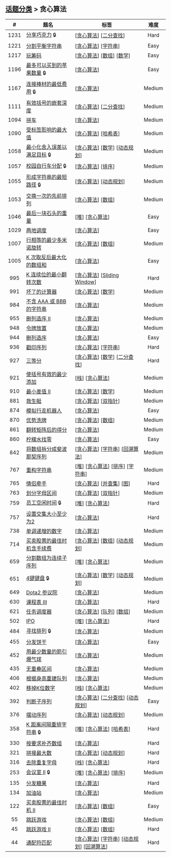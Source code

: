 <!--|This file generated by command(leetcode tag); DO NOT EDIT.            |-->
<!--+----------------------------------------------------------------------+-->
<!--|@author    openset <openset.wang@gmail.com>                           |-->
<!--|@link      https://github.com/openset                                 |-->
<!--|@home      https://github.com/openset/leetcode                        |-->
<!--+----------------------------------------------------------------------+-->

## [话题分类](https://github.com/openset/leetcode/blob/master/tag/README.md) > 贪心算法

| # | 题名 | 标签 | 难度 |
| :-: | - | - | :-: |
| 1231 | [分享巧克力](https://github.com/openset/leetcode/tree/master/problems/divide-chocolate) 🔒 | [[贪心算法](https://github.com/openset/leetcode/tree/master/tag/greedy/README.md)] [[二分查找](https://github.com/openset/leetcode/tree/master/tag/binary-search/README.md)]  | Hard |
| 1221 | [分割平衡字符串](https://github.com/openset/leetcode/tree/master/problems/split-a-string-in-balanced-strings) | [[贪心算法](https://github.com/openset/leetcode/tree/master/tag/greedy/README.md)] [[字符串](https://github.com/openset/leetcode/tree/master/tag/string/README.md)]  | Easy |
| 1217 | [玩筹码](https://github.com/openset/leetcode/tree/master/problems/play-with-chips) | [[贪心算法](https://github.com/openset/leetcode/tree/master/tag/greedy/README.md)] [[数组](https://github.com/openset/leetcode/tree/master/tag/array/README.md)] [[数学](https://github.com/openset/leetcode/tree/master/tag/math/README.md)]  | Easy |
| 1196 | [最多可以买到的苹果数量](https://github.com/openset/leetcode/tree/master/problems/how-many-apples-can-you-put-into-the-basket) 🔒 | [[贪心算法](https://github.com/openset/leetcode/tree/master/tag/greedy/README.md)]  | Easy |
| 1167 | [连接棒材的最低费用](https://github.com/openset/leetcode/tree/master/problems/minimum-cost-to-connect-sticks) 🔒 | [[贪心算法](https://github.com/openset/leetcode/tree/master/tag/greedy/README.md)]  | Medium |
| 1111 | [有效括号的嵌套深度](https://github.com/openset/leetcode/tree/master/problems/maximum-nesting-depth-of-two-valid-parentheses-strings) | [[贪心算法](https://github.com/openset/leetcode/tree/master/tag/greedy/README.md)] [[二分查找](https://github.com/openset/leetcode/tree/master/tag/binary-search/README.md)]  | Medium |
| 1094 | [拼车](https://github.com/openset/leetcode/tree/master/problems/car-pooling) | [[贪心算法](https://github.com/openset/leetcode/tree/master/tag/greedy/README.md)]  | Medium |
| 1090 | [受标签影响的最大值](https://github.com/openset/leetcode/tree/master/problems/largest-values-from-labels) | [[贪心算法](https://github.com/openset/leetcode/tree/master/tag/greedy/README.md)] [[哈希表](https://github.com/openset/leetcode/tree/master/tag/hash-table/README.md)]  | Medium |
| 1058 | [最小化舍入误差以满足目标](https://github.com/openset/leetcode/tree/master/problems/minimize-rounding-error-to-meet-target) 🔒 | [[贪心算法](https://github.com/openset/leetcode/tree/master/tag/greedy/README.md)] [[数学](https://github.com/openset/leetcode/tree/master/tag/math/README.md)] [[动态规划](https://github.com/openset/leetcode/tree/master/tag/dynamic-programming/README.md)]  | Medium |
| 1057 | [校园自行车分配](https://github.com/openset/leetcode/tree/master/problems/campus-bikes) 🔒 | [[贪心算法](https://github.com/openset/leetcode/tree/master/tag/greedy/README.md)] [[排序](https://github.com/openset/leetcode/tree/master/tag/sort/README.md)]  | Medium |
| 1055 | [形成字符串的最短路径](https://github.com/openset/leetcode/tree/master/problems/shortest-way-to-form-string) 🔒 | [[贪心算法](https://github.com/openset/leetcode/tree/master/tag/greedy/README.md)] [[动态规划](https://github.com/openset/leetcode/tree/master/tag/dynamic-programming/README.md)]  | Medium |
| 1053 | [交换一次的先前排列](https://github.com/openset/leetcode/tree/master/problems/previous-permutation-with-one-swap) | [[贪心算法](https://github.com/openset/leetcode/tree/master/tag/greedy/README.md)] [[数组](https://github.com/openset/leetcode/tree/master/tag/array/README.md)]  | Medium |
| 1046 | [最后一块石头的重量](https://github.com/openset/leetcode/tree/master/problems/last-stone-weight) | [[堆](https://github.com/openset/leetcode/tree/master/tag/heap/README.md)] [[贪心算法](https://github.com/openset/leetcode/tree/master/tag/greedy/README.md)]  | Easy |
| 1029 | [两地调度](https://github.com/openset/leetcode/tree/master/problems/two-city-scheduling) | [[贪心算法](https://github.com/openset/leetcode/tree/master/tag/greedy/README.md)]  | Easy |
| 1007 | [行相等的最少多米诺旋转](https://github.com/openset/leetcode/tree/master/problems/minimum-domino-rotations-for-equal-row) | [[贪心算法](https://github.com/openset/leetcode/tree/master/tag/greedy/README.md)] [[数组](https://github.com/openset/leetcode/tree/master/tag/array/README.md)]  | Medium |
| 1005 | [K 次取反后最大化的数组和](https://github.com/openset/leetcode/tree/master/problems/maximize-sum-of-array-after-k-negations) | [[贪心算法](https://github.com/openset/leetcode/tree/master/tag/greedy/README.md)]  | Easy |
| 995 | [K 连续位的最小翻转次数](https://github.com/openset/leetcode/tree/master/problems/minimum-number-of-k-consecutive-bit-flips) | [[贪心算法](https://github.com/openset/leetcode/tree/master/tag/greedy/README.md)] [[Sliding Window](https://github.com/openset/leetcode/tree/master/tag/sliding-window/README.md)]  | Hard |
| 991 | [坏了的计算器](https://github.com/openset/leetcode/tree/master/problems/broken-calculator) | [[贪心算法](https://github.com/openset/leetcode/tree/master/tag/greedy/README.md)] [[数学](https://github.com/openset/leetcode/tree/master/tag/math/README.md)]  | Medium |
| 984 | [不含 AAA 或 BBB 的字符串](https://github.com/openset/leetcode/tree/master/problems/string-without-aaa-or-bbb) | [[贪心算法](https://github.com/openset/leetcode/tree/master/tag/greedy/README.md)]  | Medium |
| 955 | [删列造序 II](https://github.com/openset/leetcode/tree/master/problems/delete-columns-to-make-sorted-ii) | [[贪心算法](https://github.com/openset/leetcode/tree/master/tag/greedy/README.md)]  | Medium |
| 948 | [令牌放置](https://github.com/openset/leetcode/tree/master/problems/bag-of-tokens) | [[贪心算法](https://github.com/openset/leetcode/tree/master/tag/greedy/README.md)]  | Medium |
| 944 | [删列造序](https://github.com/openset/leetcode/tree/master/problems/delete-columns-to-make-sorted) | [[贪心算法](https://github.com/openset/leetcode/tree/master/tag/greedy/README.md)]  | Easy |
| 936 | [戳印序列](https://github.com/openset/leetcode/tree/master/problems/stamping-the-sequence) | [[贪心算法](https://github.com/openset/leetcode/tree/master/tag/greedy/README.md)] [[字符串](https://github.com/openset/leetcode/tree/master/tag/string/README.md)]  | Hard |
| 927 | [三等分](https://github.com/openset/leetcode/tree/master/problems/three-equal-parts) | [[贪心算法](https://github.com/openset/leetcode/tree/master/tag/greedy/README.md)] [[数学](https://github.com/openset/leetcode/tree/master/tag/math/README.md)] [[二分查找](https://github.com/openset/leetcode/tree/master/tag/binary-search/README.md)]  | Hard |
| 921 | [使括号有效的最少添加](https://github.com/openset/leetcode/tree/master/problems/minimum-add-to-make-parentheses-valid) | [[栈](https://github.com/openset/leetcode/tree/master/tag/stack/README.md)] [[贪心算法](https://github.com/openset/leetcode/tree/master/tag/greedy/README.md)]  | Medium |
| 910 | [最小差值 II](https://github.com/openset/leetcode/tree/master/problems/smallest-range-ii) | [[贪心算法](https://github.com/openset/leetcode/tree/master/tag/greedy/README.md)] [[数学](https://github.com/openset/leetcode/tree/master/tag/math/README.md)]  | Medium |
| 881 | [救生艇](https://github.com/openset/leetcode/tree/master/problems/boats-to-save-people) | [[贪心算法](https://github.com/openset/leetcode/tree/master/tag/greedy/README.md)] [[双指针](https://github.com/openset/leetcode/tree/master/tag/two-pointers/README.md)]  | Medium |
| 874 | [模拟行走机器人](https://github.com/openset/leetcode/tree/master/problems/walking-robot-simulation) | [[贪心算法](https://github.com/openset/leetcode/tree/master/tag/greedy/README.md)]  | Easy |
| 870 | [优势洗牌](https://github.com/openset/leetcode/tree/master/problems/advantage-shuffle) | [[贪心算法](https://github.com/openset/leetcode/tree/master/tag/greedy/README.md)] [[数组](https://github.com/openset/leetcode/tree/master/tag/array/README.md)]  | Medium |
| 861 | [翻转矩阵后的得分](https://github.com/openset/leetcode/tree/master/problems/score-after-flipping-matrix) | [[贪心算法](https://github.com/openset/leetcode/tree/master/tag/greedy/README.md)]  | Medium |
| 860 | [柠檬水找零](https://github.com/openset/leetcode/tree/master/problems/lemonade-change) | [[贪心算法](https://github.com/openset/leetcode/tree/master/tag/greedy/README.md)]  | Easy |
| 842 | [将数组拆分成斐波那契序列](https://github.com/openset/leetcode/tree/master/problems/split-array-into-fibonacci-sequence) | [[贪心算法](https://github.com/openset/leetcode/tree/master/tag/greedy/README.md)] [[字符串](https://github.com/openset/leetcode/tree/master/tag/string/README.md)] [[回溯算法](https://github.com/openset/leetcode/tree/master/tag/backtracking/README.md)]  | Medium |
| 767 | [重构字符串](https://github.com/openset/leetcode/tree/master/problems/reorganize-string) | [[堆](https://github.com/openset/leetcode/tree/master/tag/heap/README.md)] [[贪心算法](https://github.com/openset/leetcode/tree/master/tag/greedy/README.md)] [[排序](https://github.com/openset/leetcode/tree/master/tag/sort/README.md)] [[字符串](https://github.com/openset/leetcode/tree/master/tag/string/README.md)]  | Medium |
| 765 | [情侣牵手](https://github.com/openset/leetcode/tree/master/problems/couples-holding-hands) | [[贪心算法](https://github.com/openset/leetcode/tree/master/tag/greedy/README.md)] [[并查集](https://github.com/openset/leetcode/tree/master/tag/union-find/README.md)] [[图](https://github.com/openset/leetcode/tree/master/tag/graph/README.md)]  | Hard |
| 763 | [划分字母区间](https://github.com/openset/leetcode/tree/master/problems/partition-labels) | [[贪心算法](https://github.com/openset/leetcode/tree/master/tag/greedy/README.md)] [[双指针](https://github.com/openset/leetcode/tree/master/tag/two-pointers/README.md)]  | Medium |
| 759 | [员工空闲时间](https://github.com/openset/leetcode/tree/master/problems/employee-free-time) 🔒 | [[堆](https://github.com/openset/leetcode/tree/master/tag/heap/README.md)] [[贪心算法](https://github.com/openset/leetcode/tree/master/tag/greedy/README.md)]  | Hard |
| 757 | [ 设置交集大小至少为2](https://github.com/openset/leetcode/tree/master/problems/set-intersection-size-at-least-two) | [[贪心算法](https://github.com/openset/leetcode/tree/master/tag/greedy/README.md)]  | Hard |
| 738 | [单调递增的数字](https://github.com/openset/leetcode/tree/master/problems/monotone-increasing-digits) | [[贪心算法](https://github.com/openset/leetcode/tree/master/tag/greedy/README.md)]  | Medium |
| 714 | [买卖股票的最佳时机含手续费](https://github.com/openset/leetcode/tree/master/problems/best-time-to-buy-and-sell-stock-with-transaction-fee) | [[贪心算法](https://github.com/openset/leetcode/tree/master/tag/greedy/README.md)] [[数组](https://github.com/openset/leetcode/tree/master/tag/array/README.md)] [[动态规划](https://github.com/openset/leetcode/tree/master/tag/dynamic-programming/README.md)]  | Medium |
| 659 | [分割数组为连续子序列](https://github.com/openset/leetcode/tree/master/problems/split-array-into-consecutive-subsequences) | [[堆](https://github.com/openset/leetcode/tree/master/tag/heap/README.md)] [[贪心算法](https://github.com/openset/leetcode/tree/master/tag/greedy/README.md)]  | Medium |
| 651 | [4键键盘](https://github.com/openset/leetcode/tree/master/problems/4-keys-keyboard) 🔒 | [[贪心算法](https://github.com/openset/leetcode/tree/master/tag/greedy/README.md)] [[数学](https://github.com/openset/leetcode/tree/master/tag/math/README.md)] [[动态规划](https://github.com/openset/leetcode/tree/master/tag/dynamic-programming/README.md)]  | Medium |
| 649 | [Dota2 参议院](https://github.com/openset/leetcode/tree/master/problems/dota2-senate) | [[贪心算法](https://github.com/openset/leetcode/tree/master/tag/greedy/README.md)]  | Medium |
| 630 | [课程表 III](https://github.com/openset/leetcode/tree/master/problems/course-schedule-iii) | [[贪心算法](https://github.com/openset/leetcode/tree/master/tag/greedy/README.md)]  | Hard |
| 621 | [任务调度器](https://github.com/openset/leetcode/tree/master/problems/task-scheduler) | [[贪心算法](https://github.com/openset/leetcode/tree/master/tag/greedy/README.md)] [[队列](https://github.com/openset/leetcode/tree/master/tag/queue/README.md)] [[数组](https://github.com/openset/leetcode/tree/master/tag/array/README.md)]  | Medium |
| 502 | [IPO](https://github.com/openset/leetcode/tree/master/problems/ipo) | [[堆](https://github.com/openset/leetcode/tree/master/tag/heap/README.md)] [[贪心算法](https://github.com/openset/leetcode/tree/master/tag/greedy/README.md)]  | Hard |
| 484 | [寻找排列](https://github.com/openset/leetcode/tree/master/problems/find-permutation) 🔒 | [[贪心算法](https://github.com/openset/leetcode/tree/master/tag/greedy/README.md)]  | Medium |
| 455 | [分发饼干](https://github.com/openset/leetcode/tree/master/problems/assign-cookies) | [[贪心算法](https://github.com/openset/leetcode/tree/master/tag/greedy/README.md)]  | Easy |
| 452 | [用最少数量的箭引爆气球](https://github.com/openset/leetcode/tree/master/problems/minimum-number-of-arrows-to-burst-balloons) | [[贪心算法](https://github.com/openset/leetcode/tree/master/tag/greedy/README.md)]  | Medium |
| 435 | [无重叠区间](https://github.com/openset/leetcode/tree/master/problems/non-overlapping-intervals) | [[贪心算法](https://github.com/openset/leetcode/tree/master/tag/greedy/README.md)]  | Medium |
| 406 | [根据身高重建队列](https://github.com/openset/leetcode/tree/master/problems/queue-reconstruction-by-height) | [[贪心算法](https://github.com/openset/leetcode/tree/master/tag/greedy/README.md)]  | Medium |
| 402 | [移掉K位数字](https://github.com/openset/leetcode/tree/master/problems/remove-k-digits) | [[栈](https://github.com/openset/leetcode/tree/master/tag/stack/README.md)] [[贪心算法](https://github.com/openset/leetcode/tree/master/tag/greedy/README.md)]  | Medium |
| 392 | [判断子序列](https://github.com/openset/leetcode/tree/master/problems/is-subsequence) | [[贪心算法](https://github.com/openset/leetcode/tree/master/tag/greedy/README.md)] [[二分查找](https://github.com/openset/leetcode/tree/master/tag/binary-search/README.md)] [[动态规划](https://github.com/openset/leetcode/tree/master/tag/dynamic-programming/README.md)]  | Easy |
| 376 | [摆动序列](https://github.com/openset/leetcode/tree/master/problems/wiggle-subsequence) | [[贪心算法](https://github.com/openset/leetcode/tree/master/tag/greedy/README.md)] [[动态规划](https://github.com/openset/leetcode/tree/master/tag/dynamic-programming/README.md)]  | Medium |
| 358 | [K 距离间隔重排字符串](https://github.com/openset/leetcode/tree/master/problems/rearrange-string-k-distance-apart) 🔒 | [[堆](https://github.com/openset/leetcode/tree/master/tag/heap/README.md)] [[贪心算法](https://github.com/openset/leetcode/tree/master/tag/greedy/README.md)] [[哈希表](https://github.com/openset/leetcode/tree/master/tag/hash-table/README.md)]  | Hard |
| 330 | [按要求补齐数组](https://github.com/openset/leetcode/tree/master/problems/patching-array) | [[贪心算法](https://github.com/openset/leetcode/tree/master/tag/greedy/README.md)]  | Hard |
| 321 | [拼接最大数](https://github.com/openset/leetcode/tree/master/problems/create-maximum-number) | [[贪心算法](https://github.com/openset/leetcode/tree/master/tag/greedy/README.md)] [[动态规划](https://github.com/openset/leetcode/tree/master/tag/dynamic-programming/README.md)]  | Hard |
| 316 | [去除重复字母](https://github.com/openset/leetcode/tree/master/problems/remove-duplicate-letters) | [[栈](https://github.com/openset/leetcode/tree/master/tag/stack/README.md)] [[贪心算法](https://github.com/openset/leetcode/tree/master/tag/greedy/README.md)]  | Hard |
| 253 | [会议室 II](https://github.com/openset/leetcode/tree/master/problems/meeting-rooms-ii) 🔒 | [[堆](https://github.com/openset/leetcode/tree/master/tag/heap/README.md)] [[贪心算法](https://github.com/openset/leetcode/tree/master/tag/greedy/README.md)] [[排序](https://github.com/openset/leetcode/tree/master/tag/sort/README.md)]  | Medium |
| 135 | [分发糖果](https://github.com/openset/leetcode/tree/master/problems/candy) | [[贪心算法](https://github.com/openset/leetcode/tree/master/tag/greedy/README.md)]  | Hard |
| 134 | [加油站](https://github.com/openset/leetcode/tree/master/problems/gas-station) | [[贪心算法](https://github.com/openset/leetcode/tree/master/tag/greedy/README.md)]  | Medium |
| 122 | [买卖股票的最佳时机 II](https://github.com/openset/leetcode/tree/master/problems/best-time-to-buy-and-sell-stock-ii) | [[贪心算法](https://github.com/openset/leetcode/tree/master/tag/greedy/README.md)] [[数组](https://github.com/openset/leetcode/tree/master/tag/array/README.md)]  | Easy |
| 55 | [跳跃游戏](https://github.com/openset/leetcode/tree/master/problems/jump-game) | [[贪心算法](https://github.com/openset/leetcode/tree/master/tag/greedy/README.md)] [[数组](https://github.com/openset/leetcode/tree/master/tag/array/README.md)]  | Medium |
| 45 | [跳跃游戏 II](https://github.com/openset/leetcode/tree/master/problems/jump-game-ii) | [[贪心算法](https://github.com/openset/leetcode/tree/master/tag/greedy/README.md)] [[数组](https://github.com/openset/leetcode/tree/master/tag/array/README.md)]  | Hard |
| 44 | [通配符匹配](https://github.com/openset/leetcode/tree/master/problems/wildcard-matching) | [[贪心算法](https://github.com/openset/leetcode/tree/master/tag/greedy/README.md)] [[字符串](https://github.com/openset/leetcode/tree/master/tag/string/README.md)] [[动态规划](https://github.com/openset/leetcode/tree/master/tag/dynamic-programming/README.md)] [[回溯算法](https://github.com/openset/leetcode/tree/master/tag/backtracking/README.md)]  | Hard |
